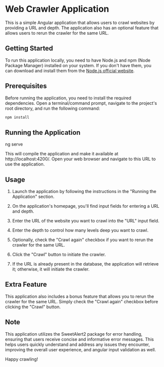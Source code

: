 # Web Crawler Application

This is a simple Angular application that allows users to crawl websites by providing a URL and depth. The application also has an optional feature that allows users to rerun the crawler for the same URL.

## Getting Started

To run this application locally, you need to have Node.js and npm (Node Package Manager) installed on your system. If you don't have them, you can download and install them from the [Node.js official website](https://nodejs.org/).

## Prerequisites

Before running the application, you need to install the required dependencies. Open a terminal/command prompt, navigate to the project's root directory, and run the following command:

```bash
npm install
```

## Running the Application
ng serve

This will compile the application and make it available at http://localhost:4200/. Open your web browser and navigate to this URL to use the application.

## Usage
1. Launch the application by following the instructions in the "Running the Application" section.

2. On the application's homepage, you'll find input fields for entering a URL and depth.

3. Enter the URL of the website you want to crawl into the "URL" input field.

4. Enter the depth to control how many levels deep you want to crawl.

5. Optionally, check the "Crawl again" checkbox if you want to rerun the crawler for the same URL.

6. Click the "Crawl" button to initiate the crawler.

7. If the URL is already present in the database, the application will retrieve it; otherwise, it will initiate the crawler.

## Extra Feature
This application also includes a bonus feature that allows you to rerun the crawler for the same URL. Simply check the "Crawl again" checkbox before clicking the "Crawl" button.

## Note
This application utilizes the SweetAlert2 package for error handling, ensuring that users receive concise and informative error messages. This helps users quickly understand and address any issues they encounter, improving the overall user experience, and angular input validation as well.

Happy crawling!
